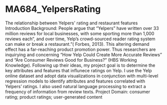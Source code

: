 # MA684_YelpersRating
The relationship between Yelpers' rating and restaurant features
Introduction
Background: People argue that “Yelpers” have written over 33 million reviews for local businesses,
with some sporting more than 1,000 reviews each“, and over time, Yelp’s crowd-sourced reader
rating system can make or break a restaurant.”( Forbes, 2013). This altering demand effect has
a far-reaching product promotion power. Thus researchers are inquirying and concerning “How
Yelp Could Create More Accurate Reviews” and “Are Consumer Reviews Good for Business?”
(HBS Working Knowledge). Following up their ideas, my project goal is to determine the key
attributes and features that influnece ratings on Yelp. I use the Yelp online dataset and adopt
data visualizations in conjunction with multi-level regression models to identify attributes and
features correlated with Yelpers’ ratings. I also used natural language processing to extract a
frequency of information from review texts.
Project Domain: consumer rating; product ratings; user-generated content
